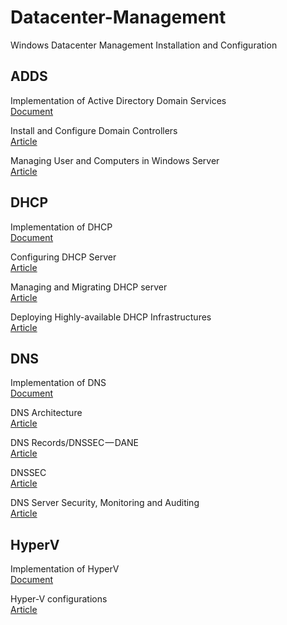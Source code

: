 # Datacenter-Management
Windows Datacenter Management Installation and Configuration

## ADDS
  Implementation of Active Directory Domain Services \
  [Document](/ADDS) 

  Install and Configure Domain Controllers \
  [Article](https://blog.jadhusan.com/install-and-configure-domain-controllers/) 
  
  Managing User and Computers in Windows Server \
  [Article](https://blog.jadhusan.com/managing-user-and-computers/) 

## DHCP
  Implementation of DHCP \
  [Document](/DHCP) 
  
  Configuring DHCP Server     
  [Article](https://blog.jadhusan.com/configuring-dhcp-server/)    
  
  Managing and Migrating DHCP server    \
  [Article](https://blog.jadhusan.com/managing-nd-migrating-dhcp-server/)  
  
  Deploying Highly-available DHCP Infrastructures  \
  [Article](https://blog.jadhusan.com/highly-available-dhcp/) 

## DNS
  Implementation of DNS \
  [Document](/DNS) 
  
  DNS Architecture \
  [Article](https://blog.jadhusan.com/dns-architecture/)
  
  DNS Records/DNSSEC — DANE \
  [Article](https://blog.jadhusan.com/dns-records/)
  
  DNSSEC \
  [Article](https://blog.jadhusan.com/dnssec/)
  
  DNS Server Security, Monitoring and Auditing  \
  [Article](https://blog.jadhusan.com/dns-monitoring-and-auditing/)


## HyperV
  Implementation of HyperV \
  [Document](/HyperV)
  
  Hyper-V configurations \
  [Article](https://blog.jadhusan.com/hyper-v-configurations/)

